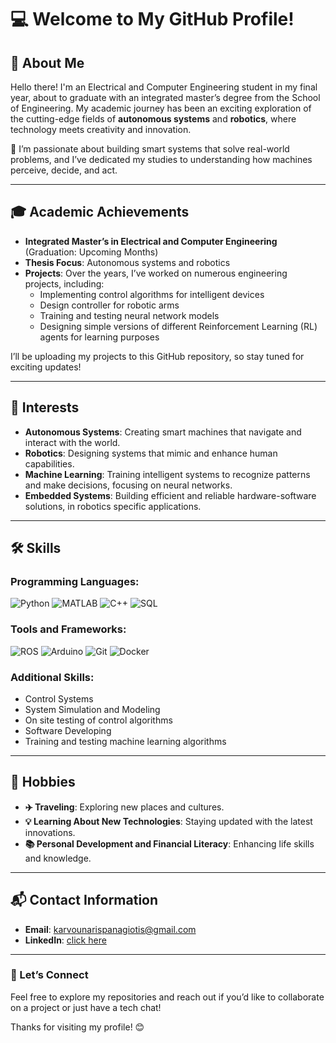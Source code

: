 # 💻 Welcome to My GitHub Profile!

## 👋 About Me

Hello there! I'm an Electrical and Computer Engineering student in my final year, about to graduate with an integrated master’s degree from the School of Engineering. My academic journey has been an exciting exploration of the cutting-edge fields of **autonomous systems** and **robotics**, where technology meets creativity and innovation.

🚀 I’m passionate about building smart systems that solve real-world problems, and I’ve dedicated my studies to understanding how machines perceive, decide, and act. 

---

## 🎓 Academic Achievements

- **Integrated Master’s in Electrical and Computer Engineering** (Graduation: Upcoming Months)
- **Thesis Focus**: Autonomous systems and robotics 
- **Projects**: Over the years, I’ve worked on numerous engineering projects, including:  
  - Implementing control algorithms for intelligent devices 
  - Design controller for robotic arms
  - Training and testing neural network models
  - Designing simple versions of different Reinforcement Learning (RL) agents for learning purposes

I’ll be uploading my projects to this GitHub repository, so stay tuned for exciting updates!

---

## 🤖 Interests

- **Autonomous Systems**: Creating smart machines that navigate and interact with the world.
- **Robotics**: Designing systems that mimic and enhance human capabilities.
- **Machine Learning**: Training intelligent systems to recognize patterns and make decisions, focusing on neural networks.
- **Embedded Systems**: Building efficient and reliable hardware-software solutions, in robotics specific applications. 

---

## 🛠️ Skills

### Programming Languages:
![Python](https://img.shields.io/badge/-Python-3776AB?style=for-the-badge&logo=python&logoColor=white)
![MATLAB](https://img.shields.io/badge/-MATLAB-0076A8?style=for-the-badge&logo=mathworks&logoColor=white)
![C++](https://img.shields.io/badge/-C++-00599C?style=for-the-badge&logo=cplusplus&logoColor=white)
![SQL](https://img.shields.io/badge/-SQL-4479A1?style=for-the-badge&logo=postgresql&logoColor=white)

### Tools and Frameworks:
![ROS](https://img.shields.io/badge/-ROS-22314E?style=for-the-badge&logo=ros&logoColor=white)
![Arduino](https://img.shields.io/badge/-Arduino-00979D?style=for-the-badge&logo=arduino&logoColor=white)
![Git](https://img.shields.io/badge/-Git-F05032?style=for-the-badge&logo=git&logoColor=white)
![Docker](https://img.shields.io/badge/-Docker-2496ED?style=for-the-badge&logo=docker&logoColor=white)

### Additional Skills:
- Control Systems
- System Simulation and Modeling
- On site testing of control algorithms
- Software Developing
- Training and testing machine learning algorithms

---

## 🎨 Hobbies

- **✈️ Traveling**: Exploring new places and cultures.
- **💡 Learning About New Technologies**: Staying updated with the latest innovations.
- **📚 Personal Development and Financial Literacy**: Enhancing life skills and knowledge.

---

## 📬 Contact Information
- **Email**: karvounarispanagiotis@gmail.com
- **LinkedIn**: [click here]([https://linkedin.com/in/your-profile](https://www.linkedin.com/in/panagiotis-karvounaris-2995b125a/))

---

### 🌟 Let’s Connect
Feel free to explore my repositories and reach out if you’d like to collaborate on a project or just have a tech chat!

Thanks for visiting my profile! 😊
